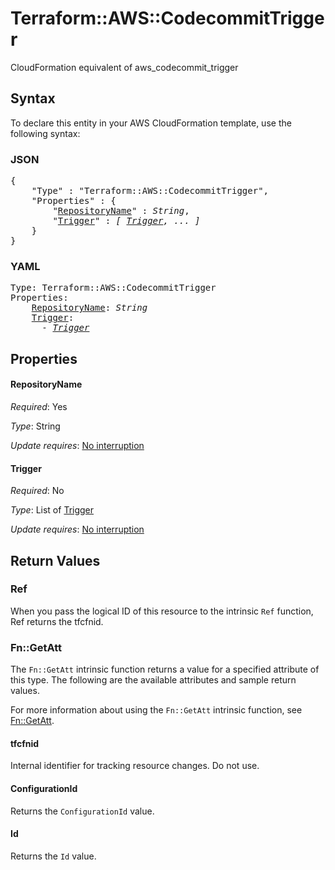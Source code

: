 # Terraform::AWS::CodecommitTrigger

CloudFormation equivalent of aws_codecommit_trigger

## Syntax

To declare this entity in your AWS CloudFormation template, use the following syntax:

### JSON

<pre>
{
    "Type" : "Terraform::AWS::CodecommitTrigger",
    "Properties" : {
        "<a href="#repositoryname" title="RepositoryName">RepositoryName</a>" : <i>String</i>,
        "<a href="#trigger" title="Trigger">Trigger</a>" : <i>[ <a href="trigger.md">Trigger</a>, ... ]</i>
    }
}
</pre>

### YAML

<pre>
Type: Terraform::AWS::CodecommitTrigger
Properties:
    <a href="#repositoryname" title="RepositoryName">RepositoryName</a>: <i>String</i>
    <a href="#trigger" title="Trigger">Trigger</a>: <i>
      - <a href="trigger.md">Trigger</a></i>
</pre>

## Properties

#### RepositoryName

_Required_: Yes

_Type_: String

_Update requires_: [No interruption](https://docs.aws.amazon.com/AWSCloudFormation/latest/UserGuide/using-cfn-updating-stacks-update-behaviors.html#update-no-interrupt)

#### Trigger

_Required_: No

_Type_: List of <a href="trigger.md">Trigger</a>

_Update requires_: [No interruption](https://docs.aws.amazon.com/AWSCloudFormation/latest/UserGuide/using-cfn-updating-stacks-update-behaviors.html#update-no-interrupt)

## Return Values

### Ref

When you pass the logical ID of this resource to the intrinsic `Ref` function, Ref returns the tfcfnid.

### Fn::GetAtt

The `Fn::GetAtt` intrinsic function returns a value for a specified attribute of this type. The following are the available attributes and sample return values.

For more information about using the `Fn::GetAtt` intrinsic function, see [Fn::GetAtt](https://docs.aws.amazon.com/AWSCloudFormation/latest/UserGuide/intrinsic-function-reference-getatt.html).

#### tfcfnid

Internal identifier for tracking resource changes. Do not use.

#### ConfigurationId

Returns the <code>ConfigurationId</code> value.

#### Id

Returns the <code>Id</code> value.

